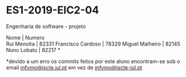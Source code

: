 # ES1-2019-EIC2-04
Engenharia de software - projeto

Nome              	| Numero      
Rui Menoita       	| 82331
Francisco Cardoso 	| 78329
Miguel Malheiro		| 82145  
Nuno Lobato       	| 82217
*


*devido a um erro os commits feitos por este aluno encontram-se sob o email mfvmo@iscte.iul.pt em vez de mfvmo@iscte-iul.pt
